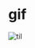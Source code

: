 # gif
![til](https://raw.githubusercontent.com/hashrocket/hr-til/master/app/assets/images/banner.png)  
